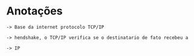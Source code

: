 # Anotações

    -> Base da internet protocolo TCP/IP

    -> hendshake, o TCP/IP verifica se o destinatario de fato recebeu a 

    -> IP